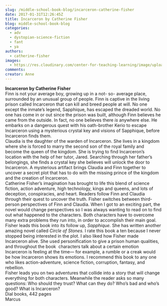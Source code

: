 ```yaml
---
slug: /middle-school-book-blog/incarceron-catherine-fisher
date: 2017-01-31T12:26:45Z
title: Incarceron by Catherine Fisher
blog: middle-school-book-blog
categories:
  - adv
  - dystopian-science-fiction
  - fant
  - ya
authors:
  - catherine-fisher
images:
  - https://res.cloudinary.com/center-for-teaching-learning/image/upload/v1637511822/Incarceron.jpg.jpg
comments:
creator: Anne
---
```


<b> Incarceron by Catherine Fisher</b><br />Finn is not your average boy, growing up in a not- so- average place, surrounded by an unusual group of people. Finn is captive in the living prison called Incarceron that can kill and breed people at will. No one except the inmate’s legend, Sapphique, has escaped the dreaded world. No one has come in or out since the prison was built, although Finn believes he came from the outside. In fact, no one believes there <i>is</i> anywhere else. He embarks on a dangerous quest with his oath-brother Kerio to escape Incarceron using a mysterious crystal key and visions of Sapphique, before Incarceron finds them.<br />Claudia is the daughter of the warden of Incarceron. She lives in a kingdom where she is forced to marry the second son of the royal family and become the queen of the kingdom. She is trying to find Incarceron’s location with the help of her tutor, Jared. Searching through her father’s belongings, she finds a crystal key she believes will unlock the door to Incarceron. A mysterious artifact brings Claudia and Finn together to uncover a secret plot that has to do with the missing prince of the kingdom and the creation of Incarceron.<br />Catherine Fisher’s imagination has brought to life this blend of science fiction, action adventure, high technology, kings and queens, and lots of deception, conspiracies, and heart. Readers follow Finn and Claudia through their quest to uncover the truth.<i> </i>Fisher switches between third- person perspectives of Finn and Claudia. When I got to an exciting part, the novel would change perspectives so I was always wanting to read on to find out what happened to the characters.<i> </i>Both characters have to overcome many extra problems they run into, in order to accomplish their main goal.<br /><i> </i>Fisher leads this book into its follow up<i>, Sapphique. </i>She has written another amazing novel called <i>Circle of Stones. </i>I rate this book a ten because I never stopped being interested in the plot. I also liked how Fisher made Incarceron alive. She used personification to give a prison human qualities, and throughout the book  characters talk about a certain emotion Incarceron is feeling at the time— for example, a rumble or a creak would be how Incarceron shows its emotions. I recommend this book to any one who likes action-adventure, science fiction, corruption, fantasy, and rebellion.<br />Fisher leads you on two adventures that collide into a story that will change everything for both characters. Meanwhile the reader asks so many questions: Who should they trust? What can they do? Who’s bad and who’s good? What is Incarceron?<br />Dial books, 442 pages<br />Marcus
